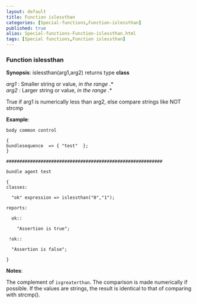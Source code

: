 ```yaml
---
layout: default
title: Function islessthan
categories: [Special-functions,Function-islessthan]
published: true
alias: Special-functions-Function-islessthan.html
tags: [Special functions,Function islessthan]
---
```


### Function islessthan

**Synopsis**: islessthan(arg1,arg2) returns type **class**

  
 *arg1* : Smaller string or value, *in the range* .\*   
 *arg2* : Larger string or value, *in the range* .\*   

True if arg1 is numerically less than arg2, else compare strings like
NOT strcmp

**Example**:  
   

```cf3
body common control

{
bundlesequence  => { "test"  };
}

###########################################################

bundle agent test

{
classes:

  "ok" expression => islessthan("0","1");

reports:

  ok::

    "Assertion is true";

 !ok::

  "Assertion is false";

}
```

**Notes**:  
   

The complement of `isgreaterthan`. The comparison is made numerically if
possible. If the values are strings, the result is identical to that of
comparing with strcmp().
